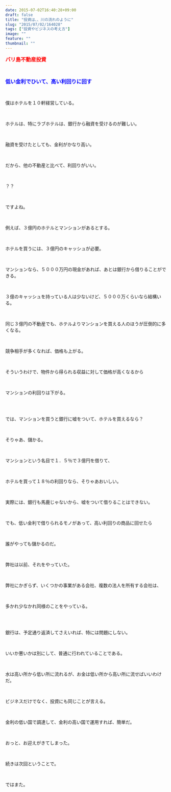 ```yaml
---
date: 2015-07-02T16:40:28+09:00
draft: false
title: "投資は、、川の流れのように"
slug: "2015/07/02/164028"
tags: ["投資やビジネスの考え方"]
image: ""
feature: ""
thumbnail: ""
---
```

<p><font color="#ff0000" size="3"><strong>バリ島不動産投資</strong></font></p><br/><p><font color="#0000ff" size="3"><strong>低い金利でひいて、高い利回りに回す</strong></font></p><br/><p>僕はホテルを１０軒経営している。</p><br/><p>ホテルは、特にラブホテルは、銀行から融資を受けるのが難しい。</p><br/><p>融資を受けたとしても、金利がかなり高い。</p><br/><p>だから、他の不動産と比べて、利回りがいい。</p><br/><p>？？</p><br/><p>ですよね。</p><br/><p>例えば、３億円のホテルとマンションがあるとする。</p><br/><p>ホテルを買うには、３億円のキャッシュが必要。</p><br/><p>マンションなら、５０００万円の現金があれば、あとは銀行から借りることができる。</p><br/><p>３億のキャッシュを持っている人は少ないけど、５０００万くらいなら結構いる。</p><br/><p>同じ３億円の不動産でも、ホテルよりマンションを買える人のほうが圧倒的に多くなる。</p><br/><p>競争相手が多くなれば、価格も上がる。</p><br/><p>そういうわけで、物件から得られる収益に対して価格が高くなるから</p><br/><p>マンションの利回りは下がる。</p><br/><br/><p>では、マンションを買うと銀行に嘘をついて、ホテルを買えるなら？</p><br/><p>そりゃあ、儲かる。</p><br/><p>マンションという名目で１．５％で３億円を借りて、</p><br/><p>ホテルを買って１８％の利回りなら、そりゃあおいしい。</p><br/><p>実際には、銀行も馬鹿じゃないから、嘘をついて借りることはできない。</p><br/><p>でも、低い金利で借りられるモノがあって、高い利回りの商品に回せたら</p><br/><p>誰がやっても儲かるのだ。</p><br/><p>弊社は以前、それをやっていた。</p><br/><p>弊社にかぎらず、いくつかの事業がある会社、複数の法人を所有する会社は、</p><br/><p>多かれ少なかれ同様のことをやっている。</p><br/><br/><p>銀行は、予定通り返済してさえいれば、特には問題にしない。</p><br/><p>いいか悪いかは別にして、普通に行われていることである。</p><br/><p>水は高い所から低い所に流れるが、お金は低い所から高い所に流せばいいわけだ。</p><br/><p>ビジネスだけでなく、投資にも同じことが言える。</p><br/><p>金利の低い国で調達して、金利の高い国で運用すれば、簡単だ。</p><br/><p>おっと、お迎えがきてしまった。</p><br/><p>続きは次回ということで。</p><br/><p>ではまた。</p><br/><br/><br/><br/><br/>

